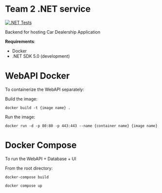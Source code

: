 ﻿# Team 2 .NET service

[![.NET Tests](https://github.com/Tech-Student-Labs/lti-car-api-2/actions/workflows/dotnet.yml/badge.svg)](https://github.com/Tech-Student-Labs/lti-car-api-2/actions/workflows/dotnet.yml)

Backend for hosting Car Dealership Application

**Requirements**:
 - Docker
- .NET SDK 5.0 (development)

# WebAPI Docker
To containerize the WebAPI separately:

Build the image:

`docker build -t {image name} .`

Run the image:

`docker run -d -p 80:80 -p 443:443 --name {container name} {image name}`

# Docker Compose
To run the WebAPI + Database + UI

From the root directory:

`docker-compose build`

` docker compose up `

